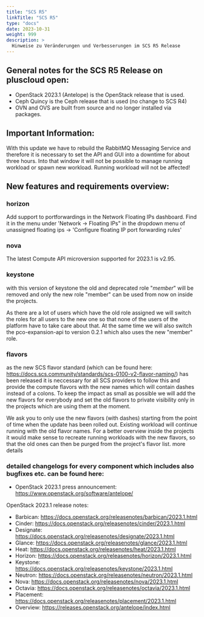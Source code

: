 ```yaml
---
title: "SCS R5"
linkTitle: "SCS R5"
type: "docs"
date: 2023-10-31
weight: 999
description: >
  Hinweise zu Veränderungen und Verbesserungen im SCS R5 Release 
---
```


## General notes for the SCS R5 Release on pluscloud open:

- OpenStack 2023.1 (Antelope) is the OpenStack release that is used.
- Ceph Quincy is the Ceph release that is used (no change to SCS R4)
- OVN and OVS are built from source and no longer installed via packages.

## Important Information:

With this update we have to rebuild the RabbitMQ Messaging Service and therefore it is necessary to set the API and GUI into a downtime for about three hours. Into that window it will not be possible to manage running workload or spawn new workload.
Running workload will not be affected!

## New features and requirements overview:

### horizon

Add support to portforwardings in the Network Floating IPs dashboard. Find it in the menu under 'Network -> Floating IPs" in the dropdown menu of unassigned floating ips -> 'Configure floating IP port forwarding rules'

### nova

The latest Compute API microversion supported for 2023.1 is v2.95.

### keystone

with this version of keystone the old and deprecated role "_member_" will be removed and only the new role "member" can be used from now on inside the projects.

As there are a lot of users which have the old role assigned we will switch the roles for all users to the new one so that none of the users of the platform have to take care about that. At the same time we will also switch the pco-expansion-api to version 0.2.1 which also uses the new "member" role.

### flavors

as the new SCS flavor standard (which can be found here: https://docs.scs.community/standards/scs-0100-v2-flavor-naming/) has been released it is neccessary for all SCS providers to follow this and provide the compute flavors with the new names which will contain dashes instead of a colons. To keep the impact as small as possible we will add the new flavors for everybody and set the old flavors to private visibility only in the projects which are using them at the moment.

We ask you to only use the new flavors (with dashes) starting from the point of time when the update has been rolled out. Existing workload will continue running with the old flavor names. For a better overview inside the projects it would make sense to recreate running workloads with the new flavors, so that the old ones can then be purged from the project's flavor list.
more details

### detailed changelogs for every component which includes also bugfixes etc. can be found here:

- OpenStack 2023.1 press announcement: https://www.openstack.org/software/antelope/

OpenStack 2023.1 release notes:
- Barbican: https://docs.openstack.org/releasenotes/barbican/2023.1.html
- Cinder: https://docs.openstack.org/releasenotes/cinder/2023.1.html
- Designate: https://docs.openstack.org/releasenotes/designate/2023.1.html
- Glance: https://docs.openstack.org/releasenotes/glance/2023.1.html
- Heat: https://docs.openstack.org/releasenotes/heat/2023.1.html
- Horizon: https://docs.openstack.org/releasenotes/horizon/2023.1.html
- Keystone: https://docs.openstack.org/releasenotes/keystone/2023.1.html
- Neutron: https://docs.openstack.org/releasenotes/neutron/2023.1.html
- Nova: https://docs.openstack.org/releasenotes/nova/2023.1.html
- Octavia: https://docs.openstack.org/releasenotes/octavia/2023.1.html
- Placement: https://docs.openstack.org/releasenotes/placement/2023.1.html
- Overview: https://releases.openstack.org/antelope/index.html
 
